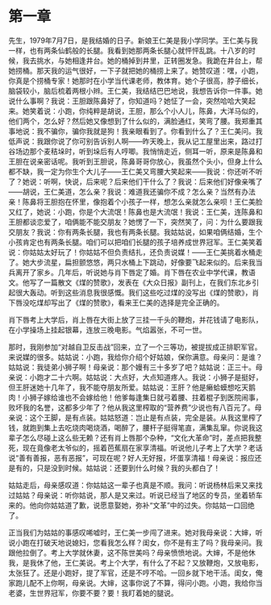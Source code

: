    

# 第一章

先生，1979年7月7日，是我结婚的日子。新娘王仁美是我小学同学。王仁美与我一样，也有两条仙鹤般的长腿。我看到她那两条长腿心就怦怦乱跳。十八岁的时候，我去挑水，与她相逢井台。她的桶掉到井里，正转圈发急。我跪在井台上，帮她捞桶。那天我的运气很好，一下子就把她的桶捞上来了。她赞叹道：嘿，小跑，你真是个捞桶专家！她那时在小学当代课老师，教体育。她个子很高，脖子细长，脑袋较小，脑后梳着两根小辫。王仁美，我结结巴巴地说，我想告诉你一件事。她说什么事啊？我说：王胆跟陈鼻好了，你知道吗？她怔了一会，突然哈哈大笑起来。她笑着说：小跑，你纯粹是胡说，王胆，那么个小人儿，陈鼻，大洋马似的，他们两个，怎么好？然后她又像想到了什么似的，满脸通红，笑弯了腰。我郑重其事地说：我不骗你，骗你我就是狗！我亲眼看到了。你看到什么了？王仁美问。我低声说：我跟你说了你可别告诉别人啊——昨天晚上，我从记工屋里出来，路过打谷场边那个麦秸垛时，听到垛后有人哼唧。我悄悄走近，侧耳一听，原来是陈鼻和王胆在说亲密话呢。我听到王胆说，陈鼻哥哥你放心，我虽然个头小，但身上什么都不缺，我一定为你生个大儿子——王仁美又弯腰大笑起来——我说：你还听不听了？她说：听啊，快说，后来呢？后来他们干什么了？我说：后来他们好像亲嘴了——胡说，王仁美道，怎么亲？我说：难道我还骗你不成？怎么亲？当然有办法亲！陈鼻将王胆抱在怀里，像抱着个小孩子一样，想怎么亲就怎么亲呗！王仁美脸又红了，她说：小跑，你是个大流氓！陈鼻也是大流氓！我说：王仁美，连陈鼻和王胆都谈恋爱了，咱俩能不能交朋友？她愣了一下，突然笑了，问：为什么要跟我交朋友？我说：你有两条长腿，我也有两条长腿。我姑姑说，如果咱俩结婚，生个小孩肯定也有两条长腿。咱们可以把咱们长腿的孩子培养成世界冠军。王仁美笑着说：你姑姑太好玩了！你姑姑不但负责结扎，还负责说媒！——王仁美挑着水桶走了。她大步流星，扁担颤悠悠，两只水桶上下跳动，好像要飞起来似的。后来我当兵离开了家乡。几年后，听说她与肖下唇定了婚。肖下唇在农业中学代课，教语文。他写了一篇散文《煤的赞歌》，发表在《大众日报》副刊上，在我们东北乡引起很大轰动。听到这些消息我很感慨。我们这些吃过煤的没写出《煤的赞歌》，肖下唇没吃煤却写出了《煤的赞歌》，看来王仁美的选择是完全正确的。

肖下唇考上大学后，肖上唇在大街上放了三挂一千头的鞭炮，并花钱请了电影队，在小学操场上挂起银幕，连放三晚电影。气焰嚣张，不可一世。

那时，我刚参加“对越自卫反击战”回来，立了一个三等功，被提拔成正排职军官。来说媒的很多。姑姑说：小跑，我给你介绍个好姑娘，保你满意。母亲问：是谁？姑姑说：我徒弟小狮子啊！母亲说：那个嫚有三十多岁了吧？姑姑说：正三十。母亲说：小跑才二十六啊。姑姑说：大点好，大点知道疼人。我说：小狮子是挺好，但王肝迷她十几年了，我不能夺朋友所爱。姑姑说：王肝？他是癞蛤蟆想吃天鹅肉！小狮子嫁给谁也不会嫁给他！他爹每逢集日就弓着腰、拄着棍子到医院闹事，败坏我的名誉，这都多少年了？他从我这里榨取的“营养费”少说也有八百元了。母亲说：这个王脚，是有点装。姑姑怒道：岂止是有点装，完全是装。从我这里榨了钱，就跑到集上去吃烧肉喝烧酒，喝醉了，腰杆子挺得笔直，满集乱窜。你说我这辈子怎么尽碰上这么些无赖？还有肖上唇那个杂种，“文化大革命”时，差点把我整死，现在竟像老太爷似的，摇着芭蕉扇在家享清福。听说他儿子考上了大学？老话说“善有善报，恶有恶报”，可现在呢？好人无好报，坏蛋享清福！母亲说：报应还是有的，只是没到时候。姑姑说：还要到什么时候？我的头都白了！

姑姑走后，母亲感叹道：你姑姑这一辈子也真是不顺。我问：听说杨林后来又来找过姑姑？母亲说：听你姑说，那人是又来过。听说已经当了地区的专员，坐着轿车来的。他向你姑姑道了歉，说愿意娶她，弥补“文革”中的过失。你姑姑一口回绝了。

正当我们为姑姑的事感叹唏嘘时，王仁美一步闯了进来。她对我母亲说：大婶，听说小跑在打破天地说媳妇，您看我怎么样？闺女，你不是有主了吗？我母亲问。我跟他拉倒了。考上大学就休妻，这不陈世美吗？母亲愤愤地说。大婶，不是他休我，是我休了他，王仁美说。考上个大学，有什么了不起？又放鞭炮，又放电影，太张狂了。还是小跑好，提了军官，还是不哼不哈。一回乡就下地干活。闺女，俺家跑儿配不上你啊，母亲说。大婶，这事你说了不算，得问小跑。小跑，我给你当老婆，生世界冠军，你要不要？要！我盯着她的腿说。